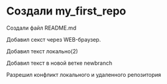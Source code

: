# Создали my_first_repo

Создали файл README.md

Добавил секст через WEB-браузер.

Добавил текст локально(2)

Добавил текст в новой ветке newbranch

Разрешил конфликт локального и удаленного репозитория